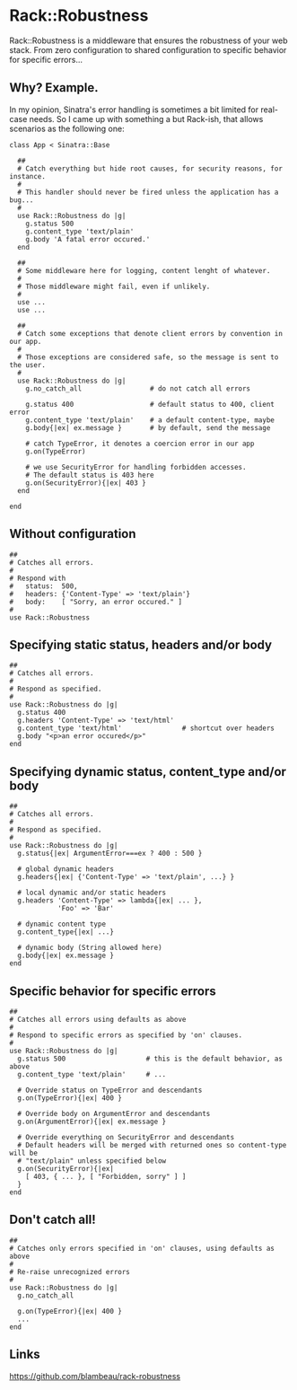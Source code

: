 # Rack::Robustness

Rack::Robustness is a middleware that ensures the robustness of your web stack. From zero configuration to shared configuration to specific behavior for specific errors...

## Why? Example.

In my opinion, Sinatra's error handling is sometimes a bit limited for real-case needs. So I came up with something a but Rack-ish, that allows scenarios as the following one:

    class App < Sinatra::Base

      ##
      # Catch everything but hide root causes, for security reasons, for instance.
      #
      # This handler should never be fired unless the application has a bug...
      #
      use Rack::Robustness do |g|
        g.status 500
        g.content_type 'text/plain'
        g.body 'A fatal error occured.'
      end

      ##
      # Some middleware here for logging, content lenght of whatever.
      #
      # Those middleware might fail, even if unlikely.
      #
      use ...
      use ...
    
      ##
      # Catch some exceptions that denote client errors by convention in our app.
      #
      # Those exceptions are considered safe, so the message is sent to the user.
      #
      use Rack::Robustness do |g|
        g.no_catch_all                 # do not catch all errors

        g.status 400                   # default status to 400, client error
        g.content_type 'text/plain'    # a default content-type, maybe
        g.body{|ex| ex.message }       # by default, send the message

        # catch TypeError, it denotes a coercion error in our app
        g.on(TypeError)

        # we use SecurityError for handling forbidden accesses.
        # The default status is 403 here
        g.on(SecurityError){|ex| 403 }
      end

    end

## Without configuration

    ##
    # Catches all errors. 
    #
    # Respond with
    #   status:  500, 
    #   headers: {'Content-Type' => 'text/plain'}
    #   body:    [ "Sorry, an error occured." ]
    #
    use Rack::Robustness

## Specifying static status, headers and/or body

    ##
    # Catches all errors.
    #
    # Respond as specified.
    #
    use Rack::Robustness do |g|
      g.status 400
      g.headers 'Content-Type' => 'text/html'
      g.content_type 'text/html'               # shortcut over headers
      g.body "<p>an error occured</p>"
    end

## Specifying dynamic status, content_type and/or body

    ##
    # Catches all errors.
    #
    # Respond as specified.
    #
    use Rack::Robustness do |g|
      g.status{|ex| ArgumentError===ex ? 400 : 500 }
      
      # global dynamic headers
      g.headers{|ex| {'Content-Type' => 'text/plain', ...} }
      
      # local dynamic and/or static headers
      g.headers 'Content-Type' => lambda{|ex| ... },
                'Foo' => 'Bar'

      # dynamic content type
      g.content_type{|ex| ...}
      
      # dynamic body (String allowed here)
      g.body{|ex| ex.message }
    end

## Specific behavior for specific errors

    ##
    # Catches all errors using defaults as above
    #
    # Respond to specific errors as specified by 'on' clauses.
    #
    use Rack::Robustness do |g|
      g.status 500                    # this is the default behavior, as above
      g.content_type 'text/plain'     # ...

      # Override status on TypeError and descendants
      g.on(TypeError){|ex| 400 }

      # Override body on ArgumentError and descendants
      g.on(ArgumentError){|ex| ex.message }

      # Override everything on SecurityError and descendants
      # Default headers will be merged with returned ones so content-type will be
      # "text/plain" unless specified below
      g.on(SecurityError){|ex|
        [ 403, { ... }, [ "Forbidden, sorry" ] ]
      }
    end

## Don't catch all!

    ##
    # Catches only errors specified in 'on' clauses, using defaults as above
    #
    # Re-raise unrecognized errors
    #
    use Rack::Robustness do |g|
      g.no_catch_all
      
      g.on(TypeError){|ex| 400 }
      ...
    end

## Links

https://github.com/blambeau/rack-robustness
